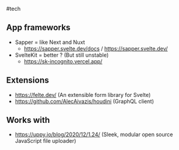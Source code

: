 #tech

## App frameworks

- Sapper = like Next and Nuxt
  - https://sapper.svelte.dev/docs / https://sapper.svelte.dev/
- SvelteKit = better ? (But still unstable)
  - https://sk-incognito.vercel.app/

## Extensions

- https://felte.dev/ (An extensible form library for Svelte)
- https://github.com/AlecAivazis/houdini (GraphQL client)

## Works with

- https://uppy.io/blog/2020/12/1.24/ (Sleek, modular open source JavaScript file uploader)
